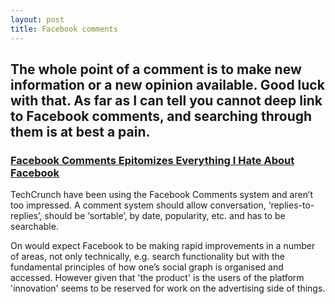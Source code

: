 ```yaml
---
layout: post
title: Facebook comments
---
```


## The whole point of a comment is to make new information or a new opinion available. Good luck with that. As far as I can tell you cannot deep link to Facebook comments, and searching through them is at best a pain.

### [Facebook Comments Epitomizes Everything I Hate About Facebook](http://techcrunch.com/2011/04/03/facebook-comments-epitomizes-everything-i-hate-about-facebook/)

TechCrunch have been using the Facebook Comments system and aren’t too impressed. A comment system should allow conversation, ‘replies-to-replies’, should be ‘sortable’, by date, popularity, etc. and has to be searchable.

On would expect Facebook to be making rapid improvements in a number of areas, not only technically, e.g. search functionality but with the fundamental principles of how one’s social graph is organised and accessed. However given that 'the product' is the users of the platform 'innovation' seems to be reserved for work on the advertising side of things.